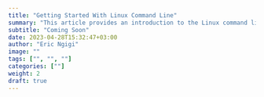 ```yaml
---
title: "Getting Started With Linux Command Line"
summary: "This article provides an introduction to the Linux command line interface, including basic commands for navigating the file system, managing files and directories, and performing system tasks."
subtitle: "Coming Soon"
date: 2023-04-28T15:32:47+03:00
author: "Eric Ngigi"
image: ""
tags: ["", "", ""]
categories: [""]
weight: 2 
draft: true
---
```

